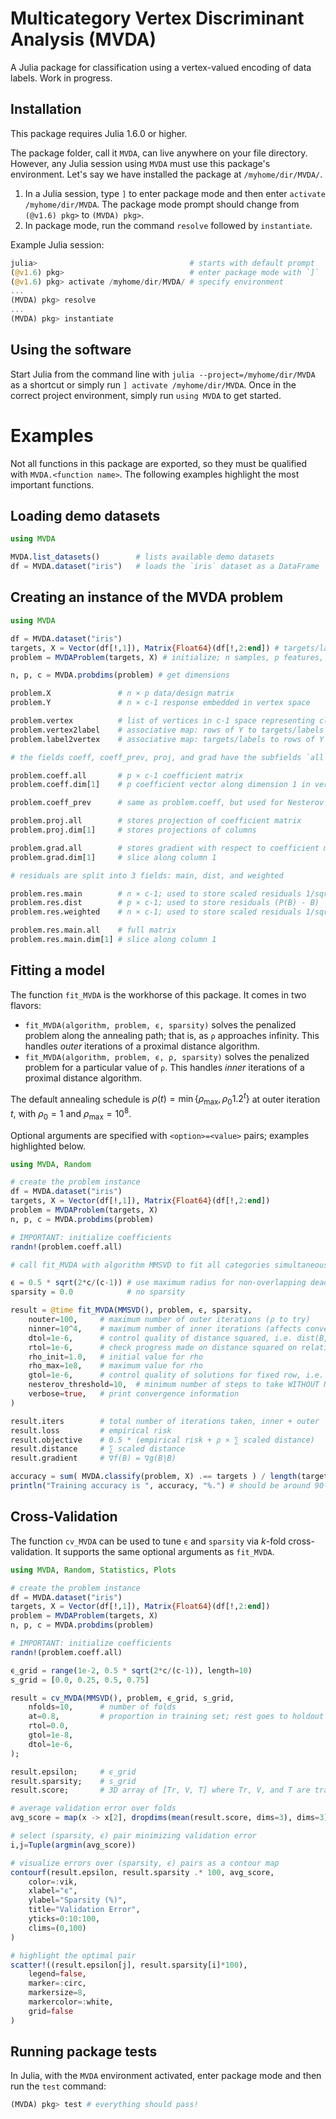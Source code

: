 # Multicategory Vertex Discriminant Analysis (MVDA)

A Julia package for classification using a vertex-valued encoding of data labels.
Work in progress.

## Installation

This package requires Julia 1.6.0 or higher.

The package folder, call it `MVDA`, can live anywhere on your file directory.
However, any Julia session using `MVDA` must use this package's environment.
Let's say we have installed the package at `/myhome/dir/MVDA/`.

1. In a Julia session, type `]` to enter package mode and then enter `activate /myhome/dir/MVDA`. The package mode prompt should change from `(@v1.6) pkg>` to `(MVDA) pkg>`.
2. In package mode, run the command `resolve` followed by `instantiate`.

Example Julia session:

```julia
julia>                                  # starts with default prompt
(@v1.6) pkg>                            # enter package mode with `]`
(@v1.6) pkg> activate /myhome/dir/MVDA/ # specify environment
...
(MVDA) pkg> resolve
...
(MVDA) pkg> instantiate
```

## Using the software

Start Julia from the command line with `julia --project=/myhome/dir/MVDA` as a shortcut or simply run `] activate /myhome/dir/MVDA`.
Once in the correct project environment, simply run `using MVDA` to get started.

# Examples 
Not all functions in this package are exported, so they must be qualified with `MVDA.<function name>`.
The following examples highlight the most important functions.

## Loading demo datasets

```julia
using MVDA

MVDA.list_datasets()        # lists available demo datasets
df = MVDA.dataset("iris")   # loads the `iris` dataset as a DataFrame
```

## Creating an instance of the MVDA problem

```julia
using MVDA

df = MVDA.dataset("iris")
targets, X = Vector(df[!,1]), Matrix{Float64}(df[!,2:end]) # targets/labels are always on first column
problem = MVDAProblem(targets, X) # initialize; n samples, p features, c classes

n, p, c = MVDA.probdims(problem) # get dimensions

problem.X               # n × p data/design matrix
problem.Y               # n × c-1 response embedded in vertex space

problem.vertex          # list of vertices in c-1 space representing classes
problem.vertex2label    # associative map: rows of Y to targets/labels
problem.label2vertex    # associative map: targets/labels to rows of Y

# the fields coeff, coeff_prev, proj, and grad have the subfields `all` and `dim`:

problem.coeff.all       # p × c-1 coefficient matrix
problem.coeff.dim[1]    # p coefficient vector along dimension 1 in vertex space

problem.coeff_prev      # same as problem.coeff, but used for Nesterov acceleration

problem.proj.all        # stores projection of coefficient matrix
problem.proj.dim[1]     # stores projections of columns

problem.grad.all        # stores gradient with respect to coefficient matrix
problem.grad.dim[1]     # slice along column 1

# residuals are split into 3 fields: main, dist, and weighted

problem.res.main        # n × c-1; used to store scaled residuals 1/sqrt(n) * (Y - X*B)
problem.res.dist        # p × c-1; used to store residuals (P(B) - B)
problem.res.weighted    # n × c-1; used to store scaled residuals 1/sqrt(n) * (Zₘ - X*B)

problem.res.main.all    # full matrix
problem.res.main.dim[1] # slice along column 1
```

## Fitting a model

The function `fit_MVDA` is the workhorse of this package. It comes in two flavors:

* `fit_MVDA(algorithm, problem, ϵ, sparsity)` solves the penalized problem along the annealing path; that is, as `ρ` approaches infinity. This handles *outer* iterations of a proximal distance algorithm.
* `fit_MVDA(algorithm, problem, ϵ, ρ, sparsity)` solves the penalized problem for a particular value of `ρ`. This handles *inner* iterations of a proximal distance algorithm.

The default annealing schedule is $\rho(t) = \min\{\rho_{\max}, \rho_{0} 1.2^{t}\}$ at outer iteration $t$, with $\rho_{0} = 1$ and $\rho_{\max} = 10^{8}$.

Optional arguments are specified with `<option>=<value>` pairs; examples highlighted below.
```julia
using MVDA, Random

# create the problem instance
df = MVDA.dataset("iris")
targets, X = Vector(df[!,1]), Matrix{Float64}(df[!,2:end])
problem = MVDAProblem(targets, X)
n, p, c = MVDA.probdims(problem)

# IMPORTANT: initialize coefficients
randn!(problem.coeff.all)

# call fit_MVDA with algorithm MMSVD to fit all categories simultaneously

ϵ = 0.5 * sqrt(2*c/(c-1)) # use maximum radius for non-overlapping deadzones
sparsity = 0.0            # no sparsity

result = @time fit_MVDA(MMSVD(), problem, ϵ, sparsity,
    nouter=100,     # maximum number of outer iterations (ρ to try)
    ninner=10^4,    # maximum number of inner iterations (affects convergence for ρ fixed)
    dtol=1e-6,      # control quality of distance squared, i.e. dist(B,S)² < 1e-6
    rtol=1e-6,      # check progress made on distance squared on relative scale
    rho_init=1.0,   # initial value for rho
    rho_max=1e8,    # maximum value for rho
    gtol=1e-6,      # control quality of solutions for fixed row, i.e. ∇f(B) < 1e-6
    nesterov_threshold=10,  # minimum number of steps to take WITHOUT Nesterov accel.
    verbose=true,   # print convergence information
)

result.iters        # total number of iterations taken, inner + outer
result.loss         # empirical risk
result.objective    # 0.5 * (empirical risk + ρ × ∑ scaled distance)
result.distance     # ∑ scaled distance
result.gradient     # ∇f(B) = ∇g(B∣B)

accuracy = sum( MVDA.classify(problem, X) .== targets ) / length(targets) * 100;
println("Training accuracy is ", accuracy, "%.") # should be around 90-97%
```

## Cross-Validation

The function `cv_MVDA` can be used to tune `ϵ` and `sparsity` via $k$-fold cross-validation.
It supports the same optional arguments as `fit_MVDA`.

```julia
using MVDA, Random, Statistics, Plots

# create the problem instance
df = MVDA.dataset("iris")
targets, X = Vector(df[!,1]), Matrix{Float64}(df[!,2:end])
problem = MVDAProblem(targets, X)
n, p, c = MVDA.probdims(problem)

# IMPORTANT: initialize coefficients
randn!(problem.coeff.all)

ϵ_grid = range(1e-2, 0.5 * sqrt(2*c/(c-1)), length=10)
s_grid = [0.0, 0.25, 0.5, 0.75]

result = cv_MVDA(MMSVD(), problem, ϵ_grid, s_grid,
    nfolds=10,      # number of folds
    at=0.8,         # proportion in training set; rest goes to holdout set for testing
    rtol=0.0,
    gtol=1e-8,
    dtol=1e-6,
);

result.epsilon;     # ϵ_grid
result.sparsity;    # s_grid
result.score;       # 3D array of [Tr, V, T] where Tr, V, and T are training, validation, and testing errors as percentages, respectively.

# average validation error over folds
avg_score = map(x -> x[2], dropdims(mean(result.score, dims=3), dims=3))

# select (sparsity, ϵ) pair minimizing validation error
i,j=Tuple(argmin(avg_score))

# visualize errors over (sparsity, ϵ) pairs as a contour map
contourf(result.epsilon, result.sparsity .* 100, avg_score,
    color=:vik,
    xlabel="ϵ",
    ylabel="Sparsity (%)",
    title="Validation Error",
    yticks=0:10:100,
    clims=(0,100)
)

# highlight the optimal pair
scatter!((result.epsilon[j], result.sparsity[i]*100),
    legend=false,
    marker=:circ,
    markersize=8,
    markercolor=:white,
    grid=false
)
```

## Running package tests

In Julia, with the `MVDA` environment activated, enter package mode and then run the `test` command:

```julia
(MVDA) pkg> test # everything should pass!
```
